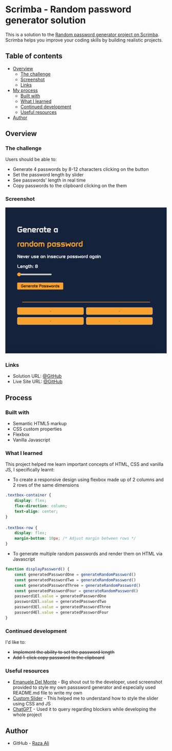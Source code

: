 # Scrimba - Random password generator solution

This is a solution to the [Random password generator project on Scrimba](https://scrimba.com/learn/learnjavascript/). Scrimba helps you improve your coding skills by building realistic projects.

## Table of contents

- [Overview](#overview)
  - [The challenge](#the-challenge)
  - [Screenshot](#screenshot)
  - [Links](#links)
- [My process](#my-process)
  - [Built with](#built-with)
  - [What I learned](#what-i-learned)
  - [Continued development](#continued-development)
  - [Useful resources](#useful-resources)
- [Author](#author)

## Overview

### The challenge

Users should be able to:

- Generate 4 passwords by 8-12 characters clicking on the button
- Set the password length by slider
- See passwords' length in real time
- Copy passwords to the clipboard clicking on the them

### Screenshot

![screenshot](./screenshots/screenshot.png)

### Links

- Solution URL: [@GitHub]()
- Live Site URL: [@GitHub]()

## Process

### Built with

- Semantic HTML5 markup
- CSS custom properties
- Flexbox
- Vanilla Javascript

### What I learned

This project helped me learn important concepts of HTML, CSS and vanilla JS, I specifically learnt:

- To create a responsive design using flexbox made up of 2 columns and 2 rows of the same dimensions

```css
.textbox-container {
    display: flex;
    flex-direction: column;
    text-align: center;
}

.textbox-row {
    display: flex;
    margin-bottom: 10px; /* Adjust margin between rows */
}
```

- To generate multiple random passwords and render them on HTML via Javascript

```js
function displayPassword() {
    const generatedPasswordOne = generateRandomPassword()
    const generatedPasswordTwo = generateRandomPassword()
    const generatedPasswordThree = generateRandomPassword()
    const generatedPasswordFour = generateRandomPassword()
    password1El.value = generatedPasswordOne
    password2El.value = generatedPasswordTwo
    password3El.value = generatedPasswordThree
    password4El.value = generatedPasswordFour
}
```

### Continued development

I'd like to:

- ~~Implement the ability to set the password length~~
- ~~Add 1-click copy password to the clipboard~~

### Useful resources

- [Emanuele Del Monte](https://github.com/xdelmo/random-password-generator) - Big shout out to the developer, used screenshot provided to style my own passsword generator and especially used README.md file to write my own 
- [Custom Slider](https://blog.logrocket.com/creating-custom-css-range-slider-javascript-upgrades/) - This helped me to understand how to style the slider using CSS and JS
- [ChatGPT](https://chat.openai.com/) - Used it to query regarding blockers while developing the whole project

## Author

- GitHub - [Raza Ali](https://github.com/razaali90)

